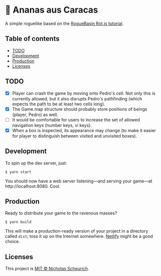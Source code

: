 # 🍍 Ananas aus Caracas

A simple roguelike based on the [RogueBasin Rot.js tutorial](http://www.roguebasin.com/index.php?title=Rot.js_tutorial).

## Table of contents

- [TODO](#todo)
- [Development](#development)
- [Production](#production)
- [Licenses](#licenses)

## TODO

- [x] Player can crash the game by moving onto Pedro's cell. Not only this is currently allowed, but it also disrupts Pedro's pathfinding (which expects the path to be at least two cells long).
- [x] The Game.map structure should probably store positions of beings (player, Pedro) as well.
- [ ] It would be comfortable for users to increase the set of allowed navigation keys (number keys, vi keys).
- [x] When a box is inspected, its appearance may change (to make it easier for player to distinguish between visited and unvisited boxes).

## Development

To spin up the dev server, just:

    $ yarn start

You should now have a web server listening—and serving your game—at http://localhost:8080. Cool.

## Production

Ready to distribute your game to the ravenous masses?

    $ yarn build

This will make a production-ready version of your project in a directory called `dist`; toss it up on the Internet somewhere. [Netlify](https://www.netlify.com/) might be a good choice.

## Licenses

This project is [MIT © Nicholas Scheurich](https://github.com/ngscheurich/web-starter/blob/master/LICENSE).
